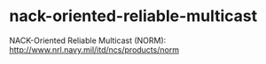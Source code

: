 # nack-oriented-reliable-multicast
NACK-Oriented Reliable Multicast (NORM): http://www.nrl.navy.mil/itd/ncs/products/norm
